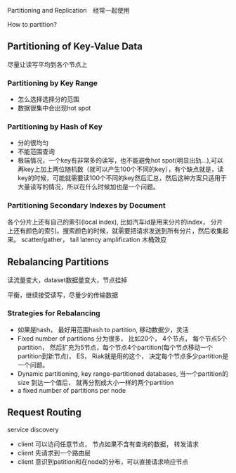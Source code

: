 Partitioning and Replication　经常一起使用

How to partition?
## Partitioning of Key-Value Data
尽量让读写平均到各个节点上

### Partitioning by Key Range
- 怎么选择选择分的范围
- 数据很集中会出现hot spot

### Partitioning by Hash of Key
- 分的很均匀
- 不能范围查询
- 极端情况，一个key有非常多的读写，也不能避免hot spot(明显出轨...),可以再key上加上两位随机数（就可以产生100个不同的key），有个缺点就是，读key的时候，可能就需要读100个不同的key然后汇总，然后这种方案只适用于大量读写的情况，所以在什么时候加也是一个问题。 

### Partitioning Secondary Indexes by Document
各个分片上还有自己的索引(local index), 比如汽车id是用来分片的index， 分片上还有颜色的索引。搜索颜色的时候，就需要把请求发送到所有分片，然后收集起来。
scatter/gather， tail latency amplification 木桶效应 

## Rebalancing Partitions
读流量变大，dataset数据量变大，节点挂掉

平衡，继续接受读写，尽量少的传输数据

### Strategies for Rebalancing
- 如果是hash， 最好用范围hash to partition, 移动数据少，灵活
- Fixed number of partitions 分为很多， 比如20个， 4个节点， 每个节点5个partition， 然后扩充为5节点，每个节点4个partition(每个节点移动一个partition到新节点)， ES， Riak就是用的这个， 决定每个节点多少partition是一个问题。
- Dynamic partitioning, key range–partitioned databases, 当一个partition的size 到达一个值后， 就再分割成大小一样的两个partition
- a fixed number of partitions per node

## Request Routing
service discovery
- client 可以访问任意节点， 节点如果不含有查询的数据， 转发请求
- client 先请求到一个路由层
- client 意识到patition和在node的分布，可以直接请求响应节点